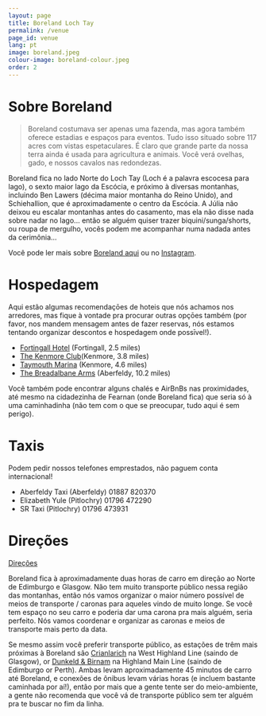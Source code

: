 ```yaml
---
layout: page
title: Boreland Loch Tay
permalink: /venue
page_id: venue
lang: pt
image: boreland.jpeg
colour-image: boreland-colour.jpeg
order: 2
---
```


# Sobre Boreland

> Boreland costumava ser apenas uma fazenda, mas agora também oferece estadias e espaços para eventos. Tudo isso situado sobre 117 acres com vistas espetaculares.
> É claro que grande parte da nossa terra ainda é usada para agricultura e animais. Você verá ovelhas, gado, e nossos cavalos nas redondezas.

Boreland fica no lado Norte do Loch Tay (Loch é a palavra escocesa para lago), o sexto maior lago da Escócia, e próximo à diversas montanhas, incluindo Ben Lawers (décima maior montanha do Reino Unido), and Schiehallion, que é aproximadamente o centro da Escócia. A Júlia não deixou eu escalar montanhas antes do casamento, mas ela não disse nada sobre nadar no lago... então se alguém quiser trazer biquini/sunga/shorts, ou roupa de mergulho, vocês podem me acompanhar numa nadada antes da cerimônia...

Você pode ler mais sobre [Boreland aqui](https://borelandlochtay.co.uk/) ou no [Instagram](https://www.instagram.com/boreland_lochtay/).

# Hospedagem

Aqui estão algumas recomendaçōes de hoteis que nós achamos nos arredores, mas fique à vontade pra procurar outras opçōes também (por favor, nos mandem mensagem antes de fazer reservas, nós estamos tentando organizar descontos e hospedagem onde possīvel!).

- [Fortingall Hotel](https://www.fortingall.com/) (Fortingall, 2.5 miles)
- [The Kenmore Club](https://www.kenmoreclub.com/)(Kenmore, 3.8 miles)
- [Taymouth Marina](https://www.taymouthmarina.com/) (Kenmore, 4.6 miles)
- [The Breadalbane Arms](https://www.inspiredhotels.co.uk/breadalbane-arms-hotel) (Aberfeldy, 10.2 miles)

Você também pode encontrar alguns chalés e AirBnBs nas proximidades, até mesmo na cidadezinha de Fearnan (onde Boreland fica) que seria só à uma caminhadinha (não tem com o que se preocupar, tudo aqui é sem perigo).

# Taxis

Podem pedir nossos telefones emprestados, não paguem conta internacional! 

- Aberfeldy Taxi (Aberfeldy) 01887 820370
- Elizabeth Yule (Pitlochry) 01796 472290
- SR Taxi (Pitlochry) 01796 473931

# Direções

[<i class="fa fa-map-pin" aria-hidden="true"></i> Direções](https://www.google.com/maps/dir//Boreland+Loch+Tay,+Boreland+Farm,+Fearnan,+Aberfeldy+PH15+2PG/)

Boreland fica à aproximadamente duas horas de carro em direção ao Norte de Edimburgo e Glasgow. Não tem muito transporte público nessa região das montanhas, então nós vamos organizar o maior número possível de meios de transporte / caronas para aqueles vindo de muito longe. Se você tem espaço no seu carro e poderia dar uma carona pra mais alguém, seria perfeito. Nós vamos coordenar e organizar as caronas e meios de transporte mais perto da data. 

Se mesmo assim você preferir transporte público, as estações de trêm mais próximas à Boreland são [Crianlarich](https://www.google.com/maps/place/Crianlarich/@56.3904696,-4.6210261,17z/data=!3m1!4b1!4m6!3m5!1s0x4888e186b8475db5:0xb095bb83640b1c4f!8m2!3d56.3904667!4d-4.6184512!16zL20vMGJydGo0?entry=ttu) na West Highland Line (saindo de Glasgow), or [Dunkeld & Birnam](https://www.google.com/maps/place/Dunkeld+%26+Birnam/@56.5569701,-3.5807665,17z/data=!4m6!3m5!1s0x4886191f97b29139:0x2ba597e311c64e46!8m2!3d56.5569672!4d-3.5781916!16zL20vMGJ5eGx0?entry=ttu) na Highland Main Line (saindo de Edimburgo or Perth). Ambas levam aproximadamente 45 minutos de carro até Boreland, e conexões de ônibus levam várias horas (e incluem bastante caminhada por aí!), então por mais que a gente tente ser do meio-ambiente, a gente não recomenda que você vá de transporte público sem ter alguém pra te buscar no fim da linha.
